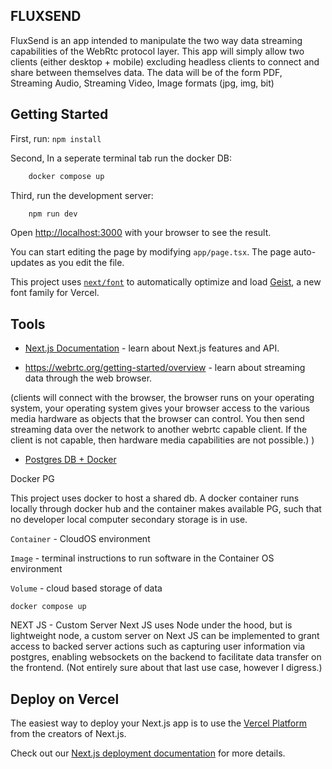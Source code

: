 ## FLUXSEND

FluxSend is an app intended to manipulate the two way data streaming capabilities of the WebRtc protocol layer. This app will simply allow two clients (either desktop + mobile) excluding headless clients to connect and share between themselves data. The data will be of the form PDF, Streaming Audio, Streaming Video, Image formats (jpg, img, bit)

## Getting Started
First, run: `npm install`

Second, In a seperate terminal tab run the docker DB: 
```bash
    docker compose up
```

Third, run the development server:

```bash
    npm run dev
```

Open [http://localhost:3000](http://localhost:3000) with your browser to see the result.

You can start editing the page by modifying `app/page.tsx`. The page auto-updates as you edit the file.

This project uses [`next/font`](https://nextjs.org/docs/app/building-your-application/optimizing/fonts) to automatically optimize and load [Geist](https://vercel.com/font), a new font family for Vercel.

## Tools

- [Next.js Documentation](https://nextjs.org/docs) - learn about Next.js features and API.

- https://webrtc.org/getting-started/overview - learn about streaming data through the web browser.

(clients will connect with the browser, the browser runs on your operating system, your operating system gives your browser access to the various media hardware as objects that the browser can control. You then send streaming data over the network to another webrtc capable client. If the client is not capable, then hardware media capabilities are not possible.)
)

- [Postgres DB + Docker](https://hub.docker.com/_/postgres)

Docker PG

This project uses docker to host a shared db. A docker container runs locally through docker hub and the container makes available PG, such that no developer local computer secondary storage is in use.

`Container` - CloudOS environment

`Image` - terminal instructions to run software in the Container OS environment

`Volume` - cloud based storage of data

  `docker compose up`

NEXT JS - Custom Server
Next JS uses Node under the hood, but is lightweight node, a custom server 
on Next JS can be implemented to grant access to backed server actions such as capturing user information via postgres, enabling websockets on the backend to 
facilitate data transfer on the frontend. (Not entirely sure about that last use case, however I digress.)

## Deploy on Vercel

The easiest way to deploy your Next.js app is to use the [Vercel Platform](https://vercel.com/new?utm_medium=default-template&filter=next.js&utm_source=create-next-app&utm_campaign=create-next-app-readme) from the creators of Next.js.

Check out our [Next.js deployment documentation](https://nextjs.org/docs/app/building-your-application/deploying) for more details.
